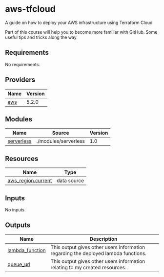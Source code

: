 # aws-tfcloud
A guide on how to deploy your AWS infrastructure using Terraform Cloud 

Part of this course will help you to become more familiar with GitHub. Some useful tips and tricks along the way
<!-- BEGIN_TF_DOCS -->
## Requirements

No requirements.

## Providers

| Name | Version |
|------|---------|
| <a name="provider_aws"></a> [aws](#provider\_aws) | 5.2.0 |

## Modules

| Name | Source | Version |
|------|--------|---------|
| <a name="module_serverless"></a> [serverless](#module\_serverless) | ./modules/serverless | 1.0 |

## Resources

| Name | Type |
|------|------|
| [aws_region.current](https://registry.terraform.io/providers/hashicorp/aws/latest/docs/data-sources/region) | data source |

## Inputs

No inputs.

## Outputs

| Name | Description |
|------|-------------|
| <a name="output_lambda_function"></a> [lambda\_function](#output\_lambda\_function) | This output gives other users information regarding the deployed lambda functions. |
| <a name="output_queue_url"></a> [queue\_url](#output\_queue\_url) | This output gives other users information relating to my created resources. |
<!-- END_TF_DOCS -->